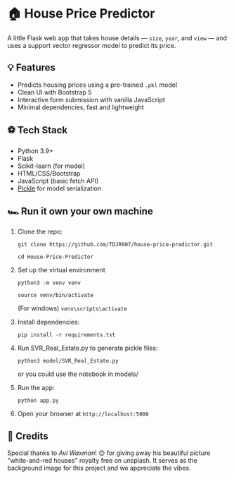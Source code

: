 # 🏠 House Price Predictor

A little Flask web app that takes house details — `size`, `year`, and `view` — and uses a support vector regressor model to predict its price.

## 💡 Features

- Predicts housing prices using a pre-trained `.pkl` model
- Clean UI with Bootstrap 5
- Interactive form submission with vanilla JavaScript
- Minimal dependencies, fast and lightweight

## ⚽️ Tech Stack

- Python 3.9+
- Flask
- Scikit-learn (for model)
- HTML/CSS/Bootstrap
- JavaScript (basic fetch API)
- [Pickle](https://docs.python.org/3/library/pickle.html) for model serialization


## 🏎️ Run it own your own machine

1. Clone the repo:

   `git clone https://github.com/TDJR007/house-price-predictor.git`

   `cd House-Price-Predictor`

2. Set up the virtual environment

    `python3 -m venv venv`
    
    `source venv/bin/activate`
    
    (For windows) `venv\scripts\activate`
    
3. Install dependencies:

    `pip install -r requirements.txt`
    
4. Run SVR_Real_Estate.py to generate pickle files:

    `python3 model/SVR_Real_Estate.py`
    
    or you could use the notebook in models/

4. Run the app:

    `python app.py`

5. Open your browser at `http://localhost:5000`


## 📸 Credits

Special thanks to *Avi Waxman*! 😊️ for giving away his beautiful picture "white-and-red houses" royalty free on unsplash. It serves as the background image for this project and we appreciate the vibes.


